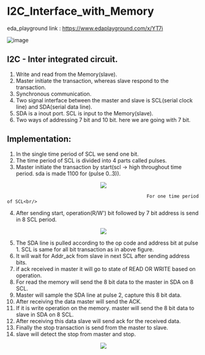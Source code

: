 # I2C_Interface_with_Memory
eda_playground link : https://www.edaplayground.com/x/YT7i  

![image](https://github.com/user-attachments/assets/a35e42cd-21b2-4672-a1cc-074f8f0e55e6)  

## <inc>I2C - Inter integrated circuit.</inc>   
1. Write and read from the Memory(slave).  
2. Master initiate the transaction, whereas slave respond to the transaction.  
3. Synchronous communication.  
4. Two signal interface between the master and slave is SCL(serial clock line) and SDA(serial data line).  
5. SDA is a inout port. SCL is input to the Memory(slave).
6. Two ways of addressing 7 bit and 10 bit. here we are going with 7 bit.  

## Implementation:  
1. In the single time period of SCL we send one bit.
2. The time period of SCL is divided into 4 parts called pulses.
3. Master initiate the transaction by start(scl -> high throughout time period. sda is made 1100 for (pulse 0..3)).
<div align="center">
  <image src = "https://github.com/user-attachments/assets/aa4e02d6-464e-432e-a8a1-b96c4d46265d">  
</div>  
                                                     
                                                       For one time period of SCL<br/>     

4. After sending start, operation(R/W') bit followed by 7 bit address is send in 8 SCL period.<br/>
<div align="center">
   <image src = "https://github.com/user-attachments/assets/b0ebc840-5f4d-4039-a8b2-513ca6115127">  
</div>    
                                                   
5. The SDA line is pulled according to the op code and address bit at pulse 1. SCL is same for all bit transaction as in above figure.<br/>   
6. It will wait for Addr_ack from slave in next SCL after sending address bits.<br/>
7. if ack received in master it will go to state of READ OR WRITE based on operation.  
8. For read the memory will send the 8 bit data to the master in SDA on 8 SCL.  
9. Master will sample the SDA line at pulse 2, capture this 8 bit data.  
10. After receiving the data master will send the ACK.  
11. If it is write operation on the memory. master will send the 8 bit data to slave in SDA on 8 SCL.   
12. After receiving this data slave will send ack for the received data.  
13. Finally the stop transaction is send from the master to slave.   
14. slave will detect the stop from master and stop.
    
<div align="center">  
   <image src = "https://github.com/user-attachments/assets/efd58c9b-6a16-4d93-8576-e069aaf6098c">  
</div>




